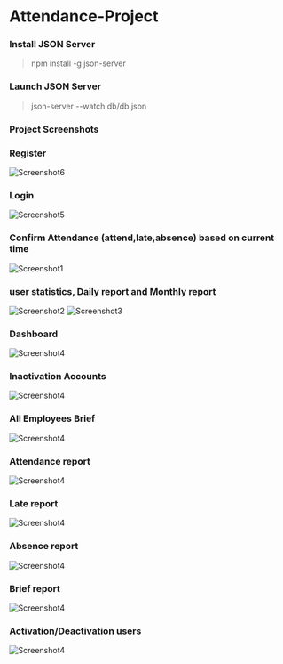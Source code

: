 # Attendance-Project

### Install JSON Server

> npm install -g json-server

### Launch JSON Server

> json-server --watch db/db.json

### Project Screenshots

### Register

![Screenshot6](<screenshots/Screenshot%20(6).png>)

### Login

![Screenshot5](<screenshots/Screenshot%20(5).png>)

### Confirm Attendance (attend,late,absence) based on current time

![Screenshot1](<screenshots/Screenshot%20(1).png>)

### user statistics, Daily report and Monthly report

![Screenshot2](<screenshots/Screenshot%20(2).png>)
![Screenshot3](<screenshots/Screenshot%20(3).png>)

### Dashboard

![Screenshot4](<screenshots/Screenshot%20(4).png>)

### Inactivation Accounts

![Screenshot4](<screenshots/Screenshot%20(7).png>)

### All Employees Brief

![Screenshot4](<screenshots/Screenshot%20(8).png>)

### Attendance report

![Screenshot4](<screenshots/Screenshot%20(9).png>)

### Late report

![Screenshot4](<screenshots/Screenshot%20(10).png>)

### Absence report

![Screenshot4](<screenshots/Screenshot%20(11).png>)

### Brief report

![Screenshot4](<screenshots/Screenshot%20(12).png>)

### Activation/Deactivation users

![Screenshot4](<screenshots/Screenshot%20(13).png>)

